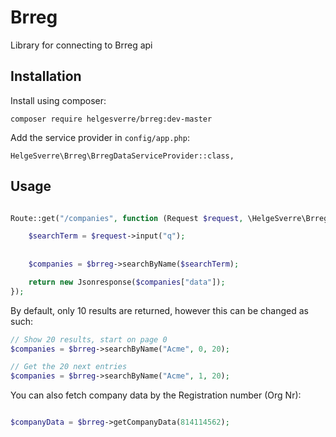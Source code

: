 # Brreg

Library for connecting to Brreg api





## Installation


Install using composer:

    composer require helgesverre/brreg:dev-master

Add the service provider in `config/app.php`:

    HelgeSverre\Brreg\BrregDataServiceProvider::class,

Usage
-----


```php

Route::get("/companies", function (Request $request, \HelgeSverre\Brreg\BrregService $brreg) {

    $searchTerm = $request->input("q");
    
    
    $companies = $brreg->searchByName($searchTerm);

    return new Jsonresponse($companies["data"]);
});

```

By default, only 10 results are returned, however this can be changed as such:

```php
// Show 20 results, start on page 0
$companies = $brreg->searchByName("Acme", 0, 20);

// Get the 20 next entries
$companies = $brreg->searchByName("Acme", 1, 20);
```



You can also fetch company data by the Registration number (Org Nr):


```php

$companyData = $brreg->getCompanyData(814114562);
```
